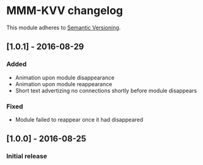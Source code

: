 # MMM-KVV changelog
This module adheres to [Semantic Versioning](http://semver.org/).

## [1.0.1] - 2016-08-29

### Added
- Animation upon module disappearance
- Animation upon module reappearance
- Short text advertizing no connections shortly before module disappears

### Fixed
- Module failed to reappear once it had disappeared

## [1.0.0] - 2016-08-25 
### Initial release